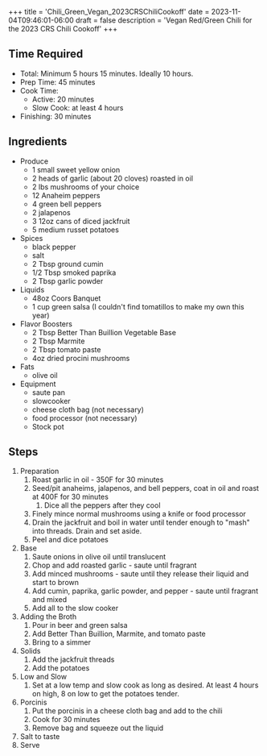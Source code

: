 +++
title = 'Chili_Green_Vegan_2023CRSChiliCookoff'
date = 2023-11-04T09:46:01-06:00
draft = false
description = 'Vegan Red/Green Chili for the 2023 CRS Chili Cookoff'
+++

## Time Required
* Total: Minimum 5 hours 15 minutes. Ideally 10 hours.
* Prep Time: 45 minutes
* Cook Time:
  * Active: 20 minutes
  * Slow Cook: at least 4 hours
* Finishing: 30 minutes


## Ingredients
* Produce
  * 1 small sweet yellow onion
  * 2 heads of garlic (about 20 cloves) roasted in oil
  * 2 lbs mushrooms of your choice
  * 12 Anaheim peppers
  * 4 green bell peppers
  * 2 jalapenos
  * 3 12oz cans of diced jackfruit
  * 5 medium russet potatoes
* Spices
  * black pepper
  * salt
  * 2 Tbsp ground cumin
  * 1/2 Tbsp smoked paprika
  * 2 Tbsp garlic powder
* Liquids
  * 48oz Coors Banquet
  * 1 cup green salsa (I couldn't find tomatillos to make my own this year)
* Flavor Boosters
  * 2 Tbsp Better Than Buillion Vegetable Base
  * 2 Tbsp Marmite
  * 2 Tbsp tomato paste
  * 4oz dried procini mushrooms
* Fats
  * olive oil
* Equipment
  * saute pan
  * slowcooker
  * cheese cloth bag (not necessary)
  * food processor (not necessary)
  * Stock pot

## Steps
1. Preparation
   1. Roast garlic in oil - 350F for 30 minutes
   2. Seed/pit anaheims, jalapenos, and bell peppers, coat in oil and roast at 400F for 30 minutes
      1. Dice all the peppers after they cool
   3. Finely mince normal mushrooms using a knife or food processor
   4. Drain the jackfruit and boil in water until tender enough to "mash" into threads. Drain and set aside.
   5. Peel and dice potatoes
2. Base
   1. Saute onions in olive oil until translucent
   2. Chop and add roasted garlic - saute until fragrant
   3. Add minced mushrooms - saute until they release their liquid and start to brown
   4. Add cumin, paprika, garlic powder, and pepper - saute until fragrant and mixed
   5. Add all to the slow cooker
3. Adding the Broth
   1. Pour in beer and green salsa
   2. Add Better Than Buillion, Marmite, and tomato paste
   3. Bring to a simmer
4. Solids
   1. Add the jackfruit threads
   2. Add the potatoes
5. Low and Slow
   1. Set at a low temp and slow cook as long as desired. At least 4 hours on high, 8 on low to get the potatoes tender.
6. Porcinis
   1. Put the porcinis in a cheese cloth bag and add to the chili
   2. Cook for 30 minutes
   3. Remove bag and squeeze out the liquid
7. Salt to taste
8. Serve